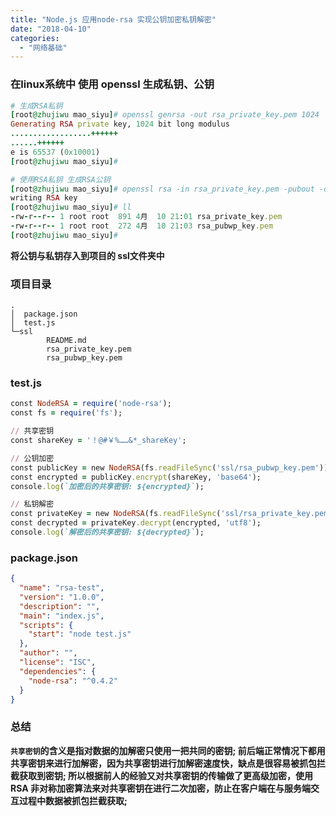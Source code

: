 ```yaml
---
title: "Node.js 应用node-rsa 实现公钥加密私钥解密"
date: "2018-04-10"
categories: 
  - "网络基础"
---
```


### 在linux系统中 使用 openssl 生成私钥、公钥

```ruby
# 生成RSA私钥
[root@zhujiwu mao_siyu]# openssl genrsa -out rsa_private_key.pem 1024
Generating RSA private key, 1024 bit long modulus
..................++++++
......++++++
e is 65537 (0x10001)
[root@zhujiwu mao_siyu]#

# 使用RSA私钥 生成RSA公钥
[root@zhujiwu mao_siyu]# openssl rsa -in rsa_private_key.pem -pubout -out rsa_pubwp_key.pem
writing RSA key
[root@zhujiwu mao_siyu]# ll
-rw-r--r-- 1 root root  891 4月  10 21:01 rsa_private_key.pem
-rw-r--r-- 1 root root  272 4月  10 21:03 rsa_pubwp_key.pem
[root@zhujiwu mao_siyu]#
```

**将公钥与私钥存入到项目的 ssl文件夹中**

### 项目目录

```null
.
│  package.json
│  test.js
└─ssl
        README.md
        rsa_private_key.pem
        rsa_pubwp_key.pem
```

### test.js

```ruby
const NodeRSA = require('node-rsa');
const fs = require('fs');

// 共享密钥
const shareKey = '！@#￥%……&*_shareKey';

// 公钥加密
const publicKey = new NodeRSA(fs.readFileSync('ssl/rsa_pubwp_key.pem'));
const encrypted = publicKey.encrypt(shareKey, 'base64');
console.log(`加密后的共享密钥: ${encrypted}`);

// 私钥解密
const privateKey = new NodeRSA(fs.readFileSync('ssl/rsa_private_key.pem'));
const decrypted = privateKey.decrypt(encrypted, 'utf8');
console.log(`解密后的共享密钥: ${decrypted}`);
```

### package.json

```json
{
  "name": "rsa-test",
  "version": "1.0.0",
  "description": "",
  "main": "index.js",
  "scripts": {
    "start": "node test.js"
  },
  "author": "",
  "license": "ISC",
  "dependencies": {
    "node-rsa": "^0.4.2"
  }
}
```

### 总结

**`共享密钥`的含义是指对数据的加解密只使用一把共同的密钥; 前后端正常情况下都用 共享密钥来进行加解密，因为共享密钥进行加解密速度快，缺点是很容易被抓包拦截获取到密钥; 所以根据前人的经验又对共享密钥的传输做了更高级加密，使用RSA 非对称加密算法来对共享密钥在进行二次加密，防止在客户端在与服务端交互过程中数据被抓包拦截获取;**
